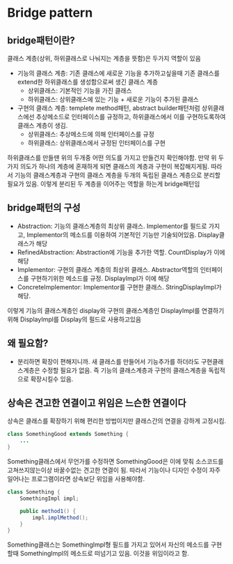 # Bridge pattern

## bridge패턴이란?
클래스 계층(상위, 하위클래스로 나눠지는 계층을 뜻함)은 두가지 역할이 있음 
- 기능의 클래스 계층: 기존 클래스에 새로운 기능을 추가하고싶을때 기존 클래스를 extend한 하위클래스를 생성함으로써 생긴 클래스 계층  
    + 상위클래스: 기본적인 기능을 가진 클래스
    + 하위클래스: 상위클래스에 있는 기능 + 새로운 기능이 추가된 클래스
- 구현의 클래스 계층: templete method패턴, abstract builder패턴처럼 상위클래스에선 추상메소드로 인터페이스를 규정하고, 하위클래스에서 이를 구현하도록하여 클래스 계층이 생김. 
    + 상위클래스: 추상메소드에 의해 인터페이스를 규정
    + 하위클래스: 상위클래스에서 규정된 인터페이스를 구현

하위클래스를 만들땐 위의 두개중 어떤 의도를 가지고 만들건지 확인해야함. 만약 위 두가지 의도가 하나의 계층에 혼재하게 되면 클래스의 계층과 구현이 복잡해지게됨. 따라서 기능의 클래스계층과 구현의 클래스 계층을 두개의 독립된 클래스 계층으로 분리할 필요가 있음. 이렇게 분리된 두 계층을 이어주는 역할을 하는게 bridge패턴임  

## bridge패턴의 구성
- Abstraction: 기능의 클래스계층의 최상위 클래스. Implementor를 필드로 가지고, Implementor의 메소드를 이용하여 기본적인 기능만 기술되어있음. Display클래스가 해당
- RefinedAbstraction: Abstraction에 기능을 추가한 역할. CountDisplay가 이에 해당
- Implementor: 구현의 클래스 계층의 최상위 클래스. Abstractor역할의 인터페이스를 구현하기위한 메소드를 규정. DisplayImpl가 이에 해당
- ConcreteImplementor: Implementor를 구현한 클래스. StringDisplayImpl가 해당.

이렇게 기능의 클래스계층인 display와 구현의 클래스계층인 DisplayImpl를 연결하기 위해 DisplayImpl를 Display의 필드로 사용하고있음  

## 왜 필요함?
- 분리하면 확장이 편해지니까. 새 클래스를 만들어서 기능추가를 하더라도 구현클래스계층은 수정할 필요가 없음. 즉 기능의 클래스계층과 구현의 클래스계층을 독립적으로 확장시킬수 있음. 

## 상속은 견고한 연결이고 위임은 느슨한 연결이다
상속은 클래스를 확장하기 위해 편리한 방법이지만 클래스간의 연결을 강하게 고정시킴.  

```java
class SomethingGood extends Something {
    ...
}
```
Something클래스에서 무언가를 수정하면 SomethingGood은 이에 맞춰 소스코드를 고쳐쓰지않는이상 바꿀수없는 견고한 연결이 됨. 
따라서 기능이나 디자인 수정이 자주 일어나는 프로그램이라면 상속보단 위임을 사용해야함.  

```java
class Something {
    SomethingImpl impl;

    public method1() {
        impl.implMethod();
    }
}
```
Something클래스는 SomethingImpl형 필드를 가지고 있어서 자신의 메소드를 구현할때 SomethingImpl의 메소드로 떠넘기고 있음. 이것을 위임이라고 함.  

